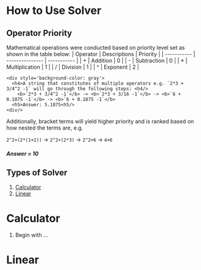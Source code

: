 # How to Use Solver

## Operator Priority

Mathematical operations were conducted based on priority level set as shown in the table below:
| Operator    | Descriptions    | Priority    |
| ----------- | --------------- | ----------- |
| +           | Addition        | 0           |
| -           | Subtraction     | 0           |
| *           | Multiplication  | 1           |
| /           | Division        | 1           |
| ^           | Exponent        | 2           |

```
<div style='background-color: gray'>
  <h4>A string that constitutes of multiple operators e.g. `2*3 + 3/4^2 -1` will go through the following steps: <h4/>
    <b>`2*3 + 3/4^2 -1`</b> -> <b>`2*3 + 3/16 -1`</b> -> <b>`6 + 0.1875 -1`</b> -> <b>`6 + 0.1875 -1`</b>
  <h5>Answer: 5.1875<h5/>
<div/>
```

Additionally, bracket terms will yield higher priority and is ranked based on how nested the terms are, e.g.

`2^2+(2*(1+2))` -> `2^2+(2*3)` -> `2^2+6` -> `4+6`

##### Answer = 10

## Types of Solver

1. [Calculator](#calculator)
2. [Linear](#linear)

# Calculator

1. Begin with ...

# Linear
